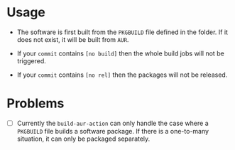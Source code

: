 # Usage

- The software is first built from the `PKGBUILD` file defined in the folder. If it does not exist, it will be built from `AUR`.

- If your `commit` contains `[no build]` then the whole build jobs will not be triggered.

- If your `commit` contains `[no rel]` then the packages will not be released.

# Problems

- [ ] Currently the `build-aur-action` can only handle the case where a `PKGBUILD` file builds a software package. If there is a one-to-many situation, it can only be packaged separately.

